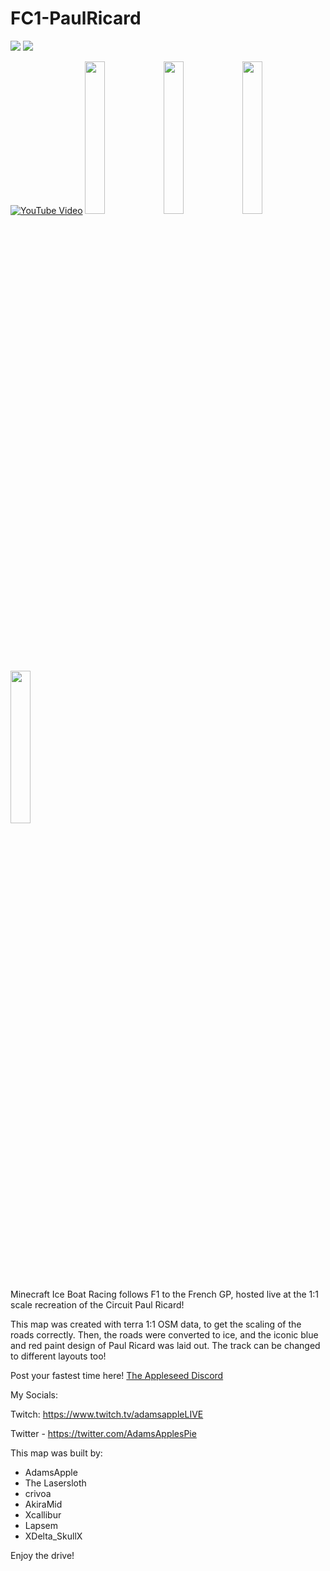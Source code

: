 # FC1-PaulRicard

[![][badge-dl]][dl-latest] [![][badge-planetmc]][planetmc]

[![YouTube Video][yt-thumbnail]][yt-vidlink]
<img src="https://user-images.githubusercontent.com/96582306/147456667-bce5acbd-8df7-490c-8eca-ccc76996d5c8.png" width="25%"></img><img src="https://user-images.githubusercontent.com/96582306/147494351-01d736ff-f1ce-4772-a6c4-bedb46b296ab.png" width="25%"></img><img src="https://user-images.githubusercontent.com/96582306/147494294-6bb363b3-baf5-466d-8ad4-b7f7863c21ac.png" width="25%"></img><img src="https://user-images.githubusercontent.com/96582306/147494253-09ed6aeb-fb54-4bac-8043-02cb883539be.png" width="25%"></img>


Minecraft Ice Boat Racing follows F1 to the French GP, hosted live at the 1:1 scale recreation of the Circuit Paul Ricard!

This map was created with terra 1:1 OSM data, to get the scaling of the roads correctly. Then, the roads were converted to ice, and the iconic blue and red paint design of Paul Ricard was laid out. The track can be changed to different layouts too!

Post your fastest time here! [The Appleseed Discord][join-discord]

My Socials:

Twitch: https://www.twitch.tv/adamsappleLIVE

Twitter - https://twitter.com/AdamsApplesPie


This map was built by:

- AdamsApple
- The Lasersloth
- crivoa
- AkiraMid
- Xcallibur
- Lapsem
- XDelta_SkullX


Enjoy the drive!




<!-- link refrences (repo-specific)-->
[dl-latest]: https://github.com/FormulaCraftOne/FC1-PaulRicard/releases/latest/download/world.zip
[planetmc]: https://www.planetminecraft.com/project/f1-paul-ricard-france-1-1-scale-ice-boat-racing-edition/
[yt-vidlink]: https://www.youtube.com/watch?v=pn-gRr92ARQ
[yt-thumbnail]: https://img.youtube.com/vi/pn-gRr92ARQ/maxresdefault.jpg


<!-- link refrences (not repo-specific)-->
[dl-texture]: https://github.com/FormulaCraftOne/FC1-TexturePack/releases/latest/download/FC1.TexturePack.zip
[join-discord]: https://discord.gg/paeBnG8Csd
[badge-dl]: https://img.shields.io/badge/-Direct%20Downlod-brightgreen?style=for-the-badge
[badge-planetmc]: https://img.shields.io/badge/-PlanetMinecraft-blue?style=for-the-badge
